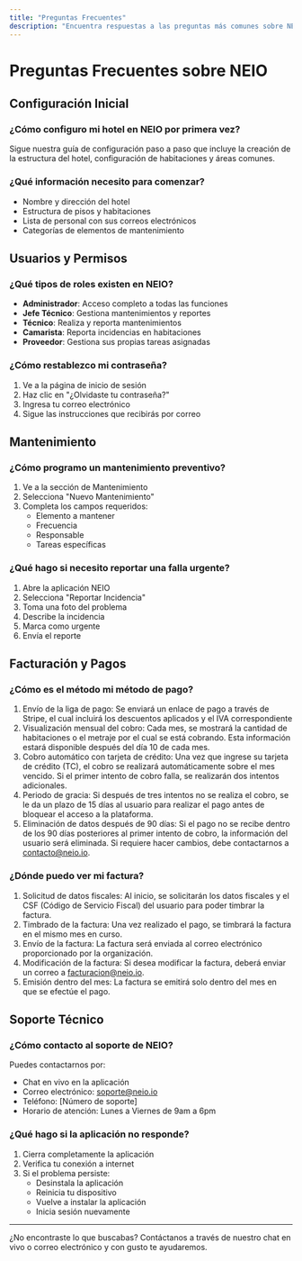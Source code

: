 ```yaml
---
title: "Preguntas Frecuentes"
description: "Encuentra respuestas a las preguntas más comunes sobre NEIO"
---
```


# Preguntas Frecuentes sobre NEIO

## Configuración Inicial

### ¿Cómo configuro mi hotel en NEIO por primera vez?
Sigue nuestra guía de configuración paso a paso que incluye la creación de la estructura del hotel, configuración de habitaciones y áreas comunes.

### ¿Qué información necesito para comenzar?
- Nombre y dirección del hotel
- Estructura de pisos y habitaciones
- Lista de personal con sus correos electrónicos
- Categorías de elementos de mantenimiento

## Usuarios y Permisos

### ¿Qué tipos de roles existen en NEIO?
- **Administrador**: Acceso completo a todas las funciones
- **Jefe Técnico**: Gestiona mantenimientos y reportes
- **Técnico**: Realiza y reporta mantenimientos
- **Camarista**: Reporta incidencias en habitaciones
- **Proveedor**: Gestiona sus propias tareas asignadas

### ¿Cómo restablezco mi contraseña?
1. Ve a la página de inicio de sesión
2. Haz clic en "¿Olvidaste tu contraseña?"
3. Ingresa tu correo electrónico
4. Sigue las instrucciones que recibirás por correo

## Mantenimiento

### ¿Cómo programo un mantenimiento preventivo?
1. Ve a la sección de Mantenimiento
2. Selecciona "Nuevo Mantenimiento"
3. Completa los campos requeridos:
   - Elemento a mantener
   - Frecuencia
   - Responsable
   - Tareas específicas

### ¿Qué hago si necesito reportar una falla urgente?
1. Abre la aplicación NEIO
2. Selecciona "Reportar Incidencia"
3. Toma una foto del problema
4. Describe la incidencia
5. Marca como urgente
6. Envía el reporte

## Facturación y Pagos

### ¿Cómo es el método mi método de pago?
1. Envío de la liga de pago: Se enviará un enlace de pago a través de Stripe, el cual incluirá los descuentos aplicados y el IVA correspondiente
2. Visualización mensual del cobro: Cada mes, se mostrará la cantidad de habitaciones o el metraje por el cual se está cobrando. Esta información estará disponible después del día 10 de cada mes.
3. Cobro automático con tarjeta de crédito: Una vez que ingrese su tarjeta de crédito (TC), el cobro se realizará automáticamente sobre el mes vencido. Si el primer intento de cobro falla, se realizarán dos intentos adicionales.
4. Periodo de gracia: Si después de tres intentos no se realiza el cobro, se le da un plazo de 15 días al usuario para realizar el pago antes de bloquear el acceso a la plataforma.
5. Eliminación de datos después de 90 días: Si el pago no se recibe dentro de los 90 días posteriores al primer intento de cobro, la información del usuario será eliminada. Si requiere hacer cambios, debe contactarnos a contacto@neio.io.

### ¿Dónde puedo ver mi factura?
1. Solicitud de datos fiscales: Al inicio, se solicitarán los datos fiscales y el CSF (Código de Servicio Fiscal) del usuario para poder timbrar la factura.
2. Timbrado de la factura: Una vez realizado el pago, se timbrará la factura en el mismo mes en curso.
3. Envío de la factura: La factura será enviada al correo electrónico proporcionado por la organización.
4. Modificación de la factura: Si desea modificar la factura, deberá enviar un correo a facturacion@neio.io.
5. Emisión dentro del mes: La factura se emitirá solo dentro del mes en que se efectúe el pago.

## Soporte Técnico

### ¿Cómo contacto al soporte de NEIO?
Puedes contactarnos por:
- Chat en vivo en la aplicación
- Correo electrónico: soporte@neio.io
- Teléfono: [Número de soporte]
- Horario de atención: Lunes a Viernes de 9am a 6pm

### ¿Qué hago si la aplicación no responde?
1. Cierra completamente la aplicación
2. Verifica tu conexión a internet
3. Si el problema persiste:
   - Desinstala la aplicación
   - Reinicia tu dispositivo
   - Vuelve a instalar la aplicación
   - Inicia sesión nuevamente

---

<Info>
¿No encontraste lo que buscabas? Contáctanos a través de nuestro chat en vivo o correo electrónico y con gusto te ayudaremos.
</Info>
